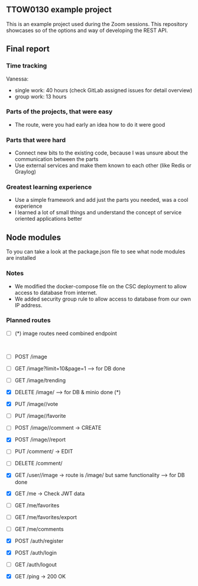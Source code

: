 ## TTOW0130 example project

This is an example project used during the Zoom sessions.
This repository showcases so of the options and way of developing the REST API.

## Final report
### Time tracking
Vanessa:
  - single work: 40 hours (check GitLab assigned issues for detail overview)
  - group work: 13 hours

### Parts of the projects, that were easy
- The route, were you had early an idea how to do it were good

### Parts that were hard
- Connect new bits to the existing code, because I was unsure about the communication between the parts
- Use external services and make them known to each other (like Redis or Graylog)

### Greatest learning experience
- Use a simple framework and add just the parts you needed, was a cool experience
- I learned a lot of small things and understand the concept of service oriented applications better

## Node modules
To you can take a look at the package.json file to see what node modules are installed

### Notes
- We modified the docker-compose file on the CSC deployment to allow access to database from internet.
- We added security group rule to allow access to database from our own IP address.

### Planned routes

- [ ] (*) image routes need combined endpoint
  
  <br>
  
- [ ] POST /image
- [ ] GET /image?limit=10&page=1 --> for DB done
- [ ] GET /image/trending
- [x] DELETE /image/<image-id> --> for DB & minio done (*)
- [x] PUT /image/<image-id>/vote
- [ ] PUT /image/<image-id>/favorite
- [ ] POST /image/<image-id>/comment -> CREATE
- [x] POST /image/<image-id>/report

- [ ] PUT /comment/<comment-id> -> EDIT
- [ ] DELETE /comment/<comment-id>

- [x] GET /user/<user-id>/image -> route is /image/<user-id> but same functionality --> for DB done

- [x] GET /me -> Check JWT data
- [ ] GET /me/favorites
- [ ] GET /me/favorites/export
- [ ] GET /me/comments

- [x] POST /auth/register
- [x] POST /auth/login
- [ ] GET /auth/logout

- [x] GET /ping -> 200 OK
